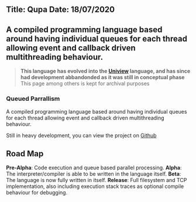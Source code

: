 Title: Qupa
Date: 18/07/2020
---
A compiled programming language based around having individual queues for each thread allowing event and callback driven multithreading behaviour.
---

> **This language has evolved into the [Uniview](/uniview.html) language, and has since had development abbandonded as it was still in conceptual phase**
> This page among others is kept for archival purposes

### Queued Parrallism

A compiled programming language based around having individual queues for each thread allowing event and callback driven multithreading behaviour.

Still in heavy development, you can view the project on [Github](https://github.com/qupa-lang/Qupa)

## Road Map
**Pre-Alpha**: Code execution and queue based parallel processing.
**Alpha**: The interpreter/compiler is able to be written in the language itself.
**Beta**: The language is now fully written in itself.
**Release**: Full filesystem and TCP implementation, also including execution stack traces as optional compile behaviour for debugging.